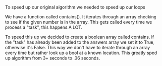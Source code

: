 To speed up our original algorithm we needed to speed up our loops

We have a function called contains(). It iterates through an array checking to see if the given number is in the array. This gets called every time we process a "task", this happens A LOT.

To speed this up we decided to create a boolean array called contains. If the "task" has already been added to the answers array we set it to True, otherwise it's False. This way we don't have to iterate through an array every time but rather look up a bool at a known location. This greatly sped up algorithm from 3+ seconds to .06 seconds.